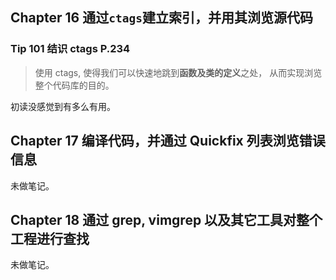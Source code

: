 
## Chapter 16 通过`ctags`建立索引，并用其浏览源代码
### Tip 101 结识 ctags P.234
> 使用 ctags, 使得我们可以快速地跳到**函数及类的定义**之处，
> 从而实现浏览整个代码库的目的。

初读没感觉到有多么有用。

## Chapter 17 编译代码，并通过 Quickfix 列表浏览错误信息
未做笔记。
## Chapter 18 通过 grep, vimgrep 以及其它工具对整个工程进行查找
未做笔记。
